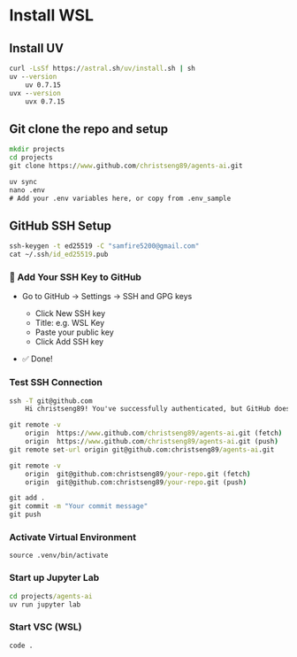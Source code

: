 # Install WSL

## Install UV
```cmd
curl -LsSf https://astral.sh/uv/install.sh | sh
uv --version
    uv 0.7.15
uvx --version
    uvx 0.7.15
```

## Git clone the repo and setup
```cmd
mkdir projects
cd projects
git clone https://www.github.com/christseng89/agents-ai.git

uv sync
nano .env
# Add your .env variables here, or copy from .env_sample    
```

## GitHub SSH Setup
```cmd
ssh-keygen -t ed25519 -C "samfire5200@gmail.com"
cat ~/.ssh/id_ed25519.pub
```

### 📝 Add Your SSH Key to GitHub
- Go to GitHub → Settings → SSH and GPG keys
    - Click New SSH key
    - Title: e.g. WSL Key
    - Paste your public key
    - Click Add SSH key

- ✅ Done!

### Test SSH Connection
```cmd
ssh -T git@github.com
    Hi christseng89! You've successfully authenticated, but GitHub does not provide shell access

git remote -v
    origin  https://www.github.com/christseng89/agents-ai.git (fetch)
    origin  https://www.github.com/christseng89/agents-ai.git (push)
git remote set-url origin git@github.com:christseng89/agents-ai.git

git remote -v
    origin  git@github.com:christseng89/your-repo.git (fetch)
    origin  git@github.com:christseng89/your-repo.git (push)

git add .
git commit -m "Your commit message"
git push     
```

### Activate Virtual Environment

```
source .venv/bin/activate
```

### Start up Jupyter Lab
```cmd
cd projects/agents-ai
uv run jupyter lab
```

### Start VSC (WSL)
```cmd
code .
```
